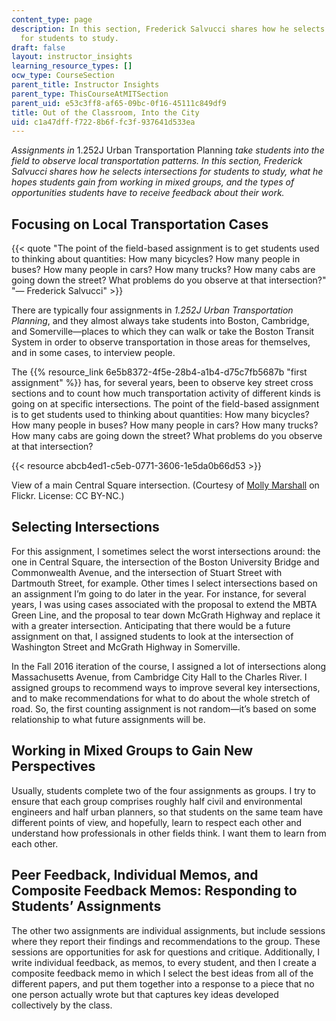 ```yaml
---
content_type: page
description: In this section, Frederick Salvucci shares how he selects intersections
  for students to study.
draft: false
layout: instructor_insights
learning_resource_types: []
ocw_type: CourseSection
parent_title: Instructor Insights
parent_type: ThisCourseAtMITSection
parent_uid: e53c3ff8-af65-09bc-0f16-45111c849df9
title: Out of the Classroom, Into the City
uid: c1a47dff-f722-8b6f-fc3f-937641d533ea
---
```

*Assignments in* 1.252J Urban Transportation Planning *take students into the field to observe local transportation patterns. In this section, Frederick Salvucci shares how he selects intersections for students to study, what he hopes students gain from working in mixed groups, and the types of opportunities students have to receive feedback about their work.*

## Focusing on Local Transportation Cases

{{< quote "The point of the field-based assignment is to get students used to thinking about quantities: How many bicycles? How many people in buses? How many people in cars? How many trucks? How many cabs are going down the street? What problems do you observe at that intersection?" "— Frederick Salvucci" >}}

There are typically four assignments in *1.252J Urban Transportation Planning*, and they almost always take students into Boston, Cambridge, and Somerville—places to which they can walk or take the Boston Transit System in order to observe transportation in those areas for themselves, and in some cases, to interview people.

The {{% resource_link 6e5b8372-4f5e-28b4-a1b4-d75c7fb5687b "first assignment" %}} has, for several years, been to observe key street cross sections and to count how much transportation activity of different kinds is going on at specific intersections. The point of the field-based assignment is to get students used to thinking about quantities: How many bicycles? How many people in buses? How many people in cars? How many trucks? How many cabs are going down the street? What problems do you observe at that intersection?

{{< resource abcb4ed1-c5eb-0771-3606-1e5da0b66d53 >}}

View of a main Central Square intersection. (Courtesy of [Molly Marshall](https://www.flickr.com/photos/elisharene/2677988412/in/photolist-55DoE1-55Dcpy-kj6Hb2-b8kg68-55zcpz-bhRYrv-dwuDK4-8d5c2q-56ct53-vfC2-595XYE-591NYM-591NqX-595YLo-2hM1F-595YhL-4J75kg-595XTJ-595Yoq-591PjB-56rdrp-7jfp3D-55DhhJ-55Dts9-cF4SMU-9nWZjg-b8Q) on Flickr. License: CC BY-NC.)

## Selecting Intersections

For this assignment, I sometimes select the worst intersections around: the one in Central Square, the intersection of the Boston University Bridge and Commonwealth Avenue, and the intersection of Stuart Street with Dartmouth Street, for example. Other times I select intersections based on an assignment I’m going to do later in the year. For instance, for several years, I was using cases associated with the proposal to extend the MBTA Green Line, and the proposal to tear down McGrath Highway and replace it with a greater intersection. Anticipating that there would be a future assignment on that, I assigned students to look at the intersection of Washington Street and McGrath Highway in Somerville.

In the Fall 2016 iteration of the course, I assigned a lot of intersections along Massachusetts Avenue, from Cambridge City Hall to the Charles River. I assigned groups to recommend ways to improve several key intersections, and to make recommendations for what to do about the whole stretch of road. So, the first counting assignment is not random—it’s based on some relationship to what future assignments will be.

## Working in Mixed Groups to Gain New Perspectives

Usually, students complete two of the four assignments as groups. I try to ensure that each group comprises roughly half civil and environmental engineers and half urban planners, so that students on the same team have different points of view, and hopefully, learn to respect each other and understand how professionals in other fields think. I want them to learn from each other.

## Peer Feedback, Individual Memos, and Composite Feedback Memos: Responding to Students’ Assignments

The other two assignments are individual assignments, but include sessions where they report their findings and recommendations to the group. These sessions are opportunities for ask for questions and critique. Additionally, I write individual feedback, as memos, to every student, and then I create a composite feedback memo in which I select the best ideas from all of the different papers, and put them together into a response to a piece that no one person actually wrote but that captures key ideas developed collectively by the class.